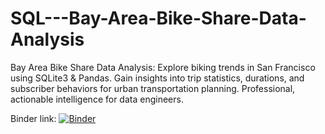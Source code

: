 # SQL---Bay-Area-Bike-Share-Data-Analysis
Bay Area Bike Share Data Analysis: Explore biking trends in San Francisco using SQLite3 &amp; Pandas. Gain insights into trip statistics, durations, and subscriber behaviors for urban transportation planning. Professional, actionable intelligence for data engineers.


Binder link:
[![Binder](https://mybinder.org/badge_logo.svg)](https://mybinder.org/v2/gh/melaniednt/SQL---Bay-Area-Bike-Share-Data-Analysis/HEAD)
